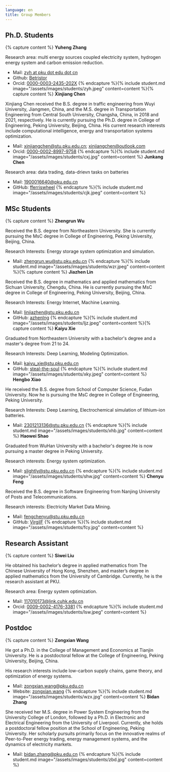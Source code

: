 ```yaml
---
language: en
title: Group Members
---
```

## Ph.D. Students

{% capture content %}
**Yuheng Zhang**

Research area: multi energy sources coupled electricity system, hydrogen energy system and carbon emission reduction.

- <span class="icon icon-mail"></span> Mail: [zyh at pku dot edu dot cn](mailto:zyh@pku.edu.cn)
- <span class="icon icon-github"></span> Github: [Betristor](https://github.com/Betristor)
- <span class="icon icon-orcid"></span> Orcid: [0000-0003-2435-202X](https://orcid.org/0000-0003-2435-202X)
{% endcapture %}{% include student.md image="/assets/images/students/zyh.jpeg" content=content %}{% capture content %}
**Xinjiang Chen**

Xinjiang Chen received the B.S. degree in traffic engineering from Wuyi University, Jiangmen, China, and the M.S. degree in Transportation Engineering from Central South University, Changsha, China, in 2018 and 2021, respectively. He is currently pursuing the Ph.D. degree in College of Engineering, Peking University, Beijing, China. His current research interests include computational intelligence, energy and transportation systems optimization.

- <span class="icon icon-mail"></span> Mail: [xinjiangchen@stu.pku.edu.cn](mailto:xinjiangchen@stu.pku.edu.cn); [xinjiangchen@outlook.com](mailto:xinjiangchen@outlook.com)
- <span class="icon icon-orcid"></span> Orcid: [0000-0002-8997-9758](https://orcid.org/0000-0002-8997-9758)
{% endcapture %}{% include student.md image="/assets/images/students/cxj.jpg" content=content %}
**Junkang Chen**

Research area: data trading, data-drievn tasks on batteries

- <span class="icon icon-mail"></span> Mail: [1900016640@pku.edu.cn](mailto:1900016640@pku.edu.cn)
- <span class="icon icon-github"></span> GitHub: [fferriswheel](https://github.com/fferriswheel)
{% endcapture %}{% include student.md image="/assets/images/students/cjk.jpeg" content=content %}


## MSc Students

{% capture content %}
**Zhengrun Wu**

Received the B.S. degree from Northeastern University. She is currently pursuing the MsC degree in College of Engineering, Peking University, Beijing, China.

Research Interests: Energy storage system optimization and simulation.

- <span class="icon icon-mail"></span> Mail: [zhengrun.wu@stu.pku.edu.cn](mailto:zhengrun.wu@stu.pku.edu.cn)
{% endcapture %}{% include student.md image="/assets/images/students/wzr.jpeg" content=content %}{% capture content %}
**Jiazhen Lin**

Received the B.S. degree in mathematics and applied mathematics from Sichuan University, Chengdu, China. He is currently pursuing the MsC degree in College of Engineering, Peking University, Beijing, China.

Research Interests: Energy Internet, Machine Learning.

- <span class="icon icon-mail"></span> Mail: [linjiazhen@stu.pku.edu.cn](mailto:linjiazhen@stu.pku.edu.cn)
- <span class="icon icon-github"></span> GitHub: [azhenlng](https://github.com/azhenlng)
{% endcapture %}{% include student.md image="/assets/images/students/ljz.jpeg" content=content %}{% capture content %}
**Kaiyu Xie**

Graduated from Northeastern University with a bachelor's degree and a master's degree from 21 to 24.

Research Interests: Deep Learning, Modeling Optimization.

- <span class="icon icon-mail"></span> Mail: [kaiyu_xie@stu.pku.edu.cn](mailto:kaiyu_xie@stu.pku.edu.cn)
- <span class="icon icon-github"></span> GitHub: [steal-the-soul](https://github.com/steal-the-soul)
{% endcapture %}{% include student.md image="/assets/images/students/xky.jpeg" content=content %}
**Hengbo Xiao**

He received the B.S. degree from School of Computer Science, Fudan University. Now he is pursuing the MsC degree in College of Engineering, Peking University.

Research Interests: Deep Learning, Electrochemical simulation of lithium-ion batteries.

- <span class="icon icon-mail"></span> Mail: [2301213136@stu.pku.edu.cn](mailto:2301213136@stu.pku.edu.cn)
{% endcapture %}{% include student.md image="/assets/images/students/xhb.jpg" content=content %}
**Haowei Shao**

Graduated from WuHan University with a bachelor's degree.He is now pursuing a master degree in Peking University. 


Research interests: Energy system optimization.

- <span class="icon icon-mail"></span> Mail: [slightly@stu.pku.edu.cn](mailto:slightly@stu.pku.edu.cn)
{% endcapture %}{% include student.md image="/assets/images/students/shw.jpg" content=content %}
**Chenyu Feng**

Received the B.S. degree in Software Engineering from Nanjing University of Posts and Telecommunications. 


Research interests: Electricity Market Data Mining.

- <span class="icon icon-mail"></span> Mail: [fengchenyu@stu.pku.edu.cn](mailto:fengchenyu@stu.pku.edu.cn)
- <span class="icon icon-github"></span> GitHub: [VirgilF](https://github.com/VirgilF)
{% endcapture %}{% include student.md image="/assets/images/students/fcy.jpg" content=content %}



## Research Assistant

{% capture content %}
**Siwei Liu**

He obtained his bachelor’s degree in applied mathematics from The Chinese University of Hong Kong, Shenzhen, and master’s degree in applied mathematics from the University of Cambridge. Currently, he is the research assistant at PKU.

Research area: Energy system optimization.

- <span class="icon icon-mail"></span> Mail: [117010173@link.cuhk.edu.cn](mailto:117010173@link.cuhk.edu.cn)
- <span class="icon icon-orcid"></span> Orcid: [0009-0002-4176-3381](https://orcid.org/0009-0002-4176-3381)
{% endcapture %}{% include student.md image="/assets/images/students/lsw.jpeg" content=content %}

## Postdoc

{% capture content %}
**Zongxian Wang**

He got a Ph.D. in the College of Management and Economics at Tianjin University. He is a postdoctoral fellow at the College of Engineering, Peking University, Beijing, China.

His research interests include low-carbon supply chains, game theory, and optimization of energy systems.

- <span class="icon icon-mail"></span> Mail: [zongxian.wang@pku.edu.cn](mailto:zongxian.wang@pku.edu.cn)
- <span class="icon icon-website"></span> Website: [zongxian.wang](zongxian.wang)
{% endcapture %}{% include student.md image="/assets/images/students/wzx.jpg" content=content %}
**Bidan Zhang**

She received her M.S. degree in Power System Engineering from the  University College of London, followed by a Ph.D. in Electronic and Electrical Engineering from the University of Liverpool.    Currently, she holds a postdoctoral fellow position at the School of Engineering, Peking University.    Her scholarly pursuits primarily focus on the innovative realms of Peer-to-Peer energy trading, energy management systems, and the dynamics of electricity markets.


- <span class="icon icon-mail"></span> Mail: [bidan.zhang@pku.edu.cn](mailto:bidan.zhang@pku.edu.cn)
{% endcapture %}{% include student.md image="/assets/images/students/zbd.jpg" content=content %}
